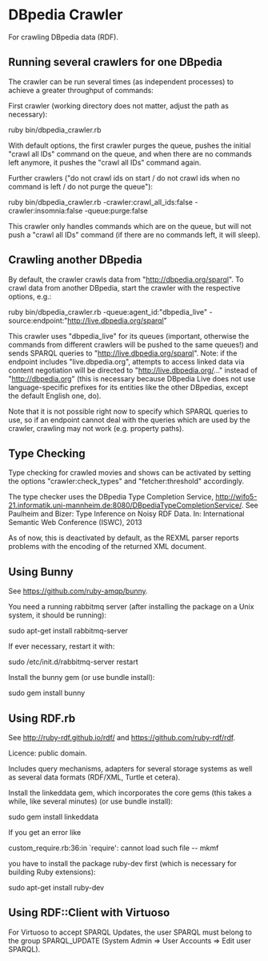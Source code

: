 # DBpedia Crawler

For crawling DBpedia data (RDF).

## Running several crawlers for one DBpedia

The crawler can be run several times (as independent processes) to achieve a
greater throughput of commands:

First crawler (working directory does not matter, adjust the path as necessary):

  ruby bin/dbpedia_crawler.rb

With default options, the first crawler purges the queue, pushes the initial "crawl all IDs" command on the queue,
and when there are no commands left anymore, it pushes the "crawl all IDs" command again.

Further crawlers ("do not crawl ids on start / do not crawl ids when no command is left / do not purge the queue"):

  ruby bin/dbpedia_crawler.rb -crawler:crawl_all_ids:false -crawler:insomnia:false -queue:purge:false

This crawler only handles commands which are on the queue, but will not push a "crawl all IDs" command (if there 
are no commands left, it will sleep).

## Crawling another DBpedia

By default, the crawler crawls data from "http://dbpedia.org/sparql".
To crawl data from another DBpedia, start the crawler with the respective options, e.g.:

  ruby bin/dbpedia_crawler.rb -queue:agent_id:"dbpedia_live" -source:endpoint:"http://live.dbpedia.org/sparql"

This crawler uses "dbpedia_live" for its queues (important, otherwise the commands from different crawlers will
be pushed to the same queues!) and sends SPARQL queries to "http://live.dbpedia.org/sparql". Note: if the endpoint
includes "live.dbpedia.org", attempts to access linked data via content negotiation will be directed to
"http://live.dbpedia.org/..." instead of "http://dbpedia.org" (this is necessary because DBpedia Live does not use
language-specific prefixes for its entities like the other DBpedias, except the default English one, do).

Note that it is not possible right now to specify which SPARQL queries to use, so if an endpoint cannot deal
with the queries which are used by the crawler, crawling may not work (e.g. property paths).

## Type Checking

Type checking for crawled movies and shows can be activated by setting the options "crawler:check_types"
and "fetcher:threshold" accordingly. 

The type checker uses the DBpedia Type Completion Service,
http://wifo5-21.informatik.uni-mannheim.de:8080/DBpediaTypeCompletionService/.
See Paulheim and Bizer: Type Inference on Noisy RDF Data. In: International Semantic Web Conference (ISWC), 2013

As of now, this is deactivated by default, as the REXML parser reports problems with the encoding of 
the returned XML document.

## Using Bunny

See https://github.com/ruby-amqp/bunny.

You need a running rabbitmq server (after installing the package on a Unix system, 
it should be running):

  sudo apt-get install rabbitmq-server

If ever necessary, restart it with:

  sudo /etc/init.d/rabbitmq-server restart

Install the bunny gem (or use bundle install):

  sudo gem install bunny

## Using RDF.rb

See http://ruby-rdf.github.io/rdf/ and https://github.com/ruby-rdf/rdf.

Licence: public domain.

Includes query mechanisms, adapters for several storage systems
as well as several data formats (RDF/XML, Turtle et cetera).

Install the linkeddata gem, which incorporates the core gems (this takes a while,
like several minutes) (or use bundle install):

  sudo gem install linkeddata 

If you get an error like 

  custom_require.rb:36:in `require': cannot load such file -- mkmf

you have to install the package ruby-dev first (which is necessary for 
building Ruby extensions):

  sudo apt-get install ruby-dev

## Using RDF::Client with Virtuoso

For Virtuoso to accept SPARQL Updates, the user SPARQL must belong to the group SPARQL_UPDATE
(System Admin => User Accounts => Edit user SPARQL).

